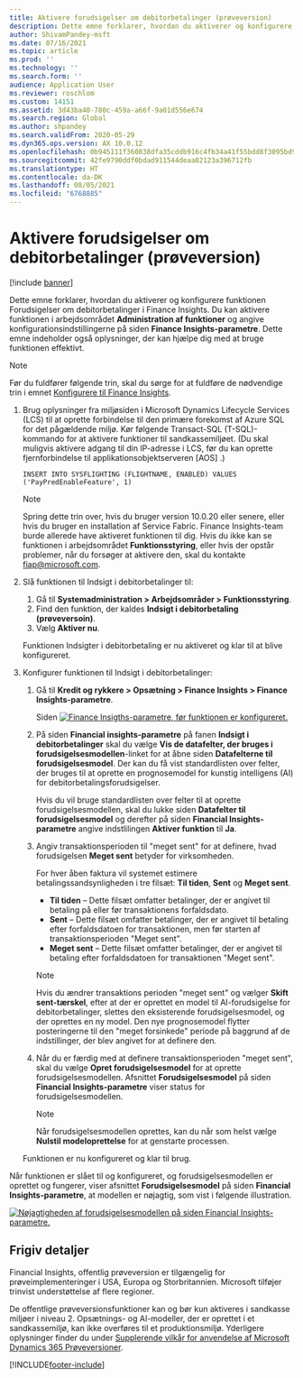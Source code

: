```yaml
---
title: Aktivere forudsigelser om debitorbetalinger (prøveversion)
description: Dette emne forklarer, hvordan du aktiverer og konfigurere funktionen Forudsigelser om debitorbetalinger i Finance Insights.
author: ShivamPandey-msft
ms.date: 07/16/2021
ms.topic: article
ms.prod: ''
ms.technology: ''
ms.search.form: ''
audience: Application User
ms.reviewer: roschlom
ms.custom: 14151
ms.assetid: 3d43ba40-780c-459a-a66f-9a01d556e674
ms.search.region: Global
ms.author: shpandey
ms.search.validFrom: 2020-05-29
ms.dyn365.ops.version: AX 10.0.12
ms.openlocfilehash: 0b945111f360838dfa35cddb916c4fb34a41f55bdd8f3095bd97c906b7dd3dd7
ms.sourcegitcommit: 42fe9790ddf0bdad911544deaa82123a396712fb
ms.translationtype: HT
ms.contentlocale: da-DK
ms.lasthandoff: 08/05/2021
ms.locfileid: "6768885"
---
```

# <a name="enable-customer-payment-predictions-preview"></a>Aktivere forudsigelser om debitorbetalinger (prøveversion)

[!include [banner](../includes/banner.md)]

Dette emne forklarer, hvordan du aktiverer og konfigurere funktionen Forudsigelser om debitorbetalinger i Finance Insights. Du kan aktivere funktionen i arbejdsområdet **Administration af funktioner** og angive konfigurationsindstillingerne på siden **Finance Insights-parametre**. Dette emne indeholder også oplysninger, der kan hjælpe dig med at bruge funktionen effektivt.

> [!NOTE]
> Før du fuldfører følgende trin, skal du sørge for at fuldføre de nødvendige trin i emnet [Konfigurere til Finance Insights](configure-for-fin-insites.md).

1. Brug oplysninger fra miljøsiden i Microsoft Dynamics Lifecycle Services (LCS) til at oprette forbindelse til den primære forekomst af Azure SQL for det pågældende miljø. Kør følgende Transact-SQL (T-SQL)-kommando for at aktivere funktioner til sandkassemiljøet. (Du skal muligvis aktivere adgang til din IP-adresse i LCS, før du kan oprette fjernforbindelse til applikationsobjektserveren \[AOS\] .)

    `INSERT INTO SYSFLIGHTING (FLIGHTNAME, ENABLED) VALUES ('PayPredEnableFeature', 1)`

    > [!NOTE]
    > Spring dette trin over, hvis du bruger version 10.0.20 eller senere, eller hvis du bruger en installation af Service Fabric. Finance Insights-team burde allerede have aktiveret funktionen til dig. Hvis du ikke kan se funktionen i arbejdsområdet **Funktionsstyring**, eller hvis der opstår problemer, når du forsøger at aktivere den, skal du kontakte <fiap@microsoft.com>. 

2. Slå funktionen til Indsigt i debitorbetalinger til:

    1. Gå til **Systemadministration \> Arbejdsområder \> Funktionsstyring**.
    2. Find den funktion, der kaldes **Indsigt i debitorbetaling (prøveversoin)**.
    3. Vælg **Aktiver nu**.

    Funktionen Indsigter i debitorbetaling er nu aktiveret og klar til at blive konfigureret.

3. Konfigurer funktionen til Indsigt i debitorbetalinger:

    1. Gå til **Kredit og rykkere \> Opsætning \> Finance Insights \> Finance Insights-parametre**.

        Siden [![Finance Insigths-parametre, før funktionen er konfigureret.](./media/finance-insights-parameters.png)](./media/finance-insights-parameters.png)

    2. På siden **Financial insights-parametre** på fanen **Indsigt i debitorbetalinger** skal du vælge **Vis de datafelter, der bruges i forudsigelsesmodellen**-linket for at åbne siden **Datafelterne til forudsigelsesmodel**. Der kan du få vist standardlisten over felter, der bruges til at oprette en prognosemodel for kunstig intelligens (AI) for debitorbetalingsforudsigelser.

        Hvis du vil bruge standardlisten over felter til at oprette forudsigelsesmodellen, skal du lukke siden **Datafelter til forudsigelsesmodel** og derefter på siden **Financial Insights-parametre** angive indstlilingen **Aktiver funktion** til **Ja**.

    3. Angiv transaktionsperioden til "meget sent" for at definere, hvad forudsigelsen **Meget sent** betyder for virksomheden.

        For hver åben faktura vil systemet estimere betalingssandsynligheden i tre filsæt: **Til tiden**, **Sent** og **Meget sent**.

        - **Til tiden** – Dette filsæt omfatter betalinger, der er angivet til betaling på eller før transaktionens forfaldsdato.
        - **Sent** – Dette filsæt omfatter betalinger, der er angivet til betaling efter forfaldsdatoen for transaktionen, men før starten af transaktionsperioden "Meget sent".
        - **Meget sent** – Dette filsæt omfatter betalinger, der er angivet til betaling efter forfaldsdatoen for transaktionen "Meget sent".

        > [!NOTE]
        > Hvis du ændrer transaktions perioden "meget sent" og vælger **Skift sent-tærskel**, efter at der er oprettet en model til AI-forudsigelse for debitorbetalinger, slettes den eksisterende forudsigelsesmodel, og der oprettes en ny model. Den nye prognosemodel flytter posteringerne til den "meget forsinkede" periode på baggrund af de indstillinger, der blev angivet for at definere den.

    4. Når du er færdig med at definere transaktionsperioden "meget sent", skal du vælge **Opret forudsigelsesmodel** for at oprette forudsigelsesmodellen. Afsnittet **Forudsigelsesmodel** på siden **Financial Insights-parametre** viser status for forudsigelsesmodellen.

        > [!NOTE]
        > Når forudsigelsesmodellen oprettes, kan du når som helst vælge **Nulstil modeloprettelse** for at genstarte processen.

    Funktionen er nu konfigureret og klar til brug.

Når funktionen er slået til og konfigureret, og forudsigelsesmodellen er oprettet og fungerer, viser afsnittet **Forudsigelsesmodel** på siden **Financial Insights-parametre**, at modellen er nøjagtig, som vist i følgende illustration.

[![Nøjagtigheden af forudsigelsesmodellen på siden Financial Insights-parametre.](./media/finance-insights-parameters-accuracy.png)](./media/finance-insights-parameters-accuracy.png)

## <a name="release-details"></a>Frigiv detaljer

Financial Insights, offentlig prøveversion er tilgængelig for prøveimplementeringer i USA, Europa og Storbritannien. Microsoft tilføjer trinvist understøttelse af flere regioner.

De offentlige prøveversionsfunktioner kan og bør kun aktiveres i sandkasse miljøer i niveau 2. Opsætnings- og AI-modeller, der er oprettet i et sandkassemiljø, kan ikke overføres til et produktionsmiljø. Yderligere oplysninger finder du under [Supplerende vilkår for anvendelse af Microsoft Dynamics 365 Prøveversioner](../../fin-ops-core/fin-ops/get-started/public-preview-terms.md).

[!INCLUDE[footer-include](../../includes/footer-banner.md)]
